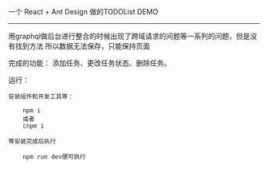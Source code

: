 一个  React + Ant Design  做的TODOList DEMO

-------------------------------------------------------------------------------------------

用graphql做后台进行整合的时候出现了跨域请求的问题等一系列的问题，但是没有找到方法
所以数据无法保存，只能保持页面

完成的功能：
    添加任务、更改任务状态、删除任务。

运行：

    安装组件和开发工具等：

        npm i
        或者
        cnpm i

    等安装完成后执行

        npm run dev便可执行
